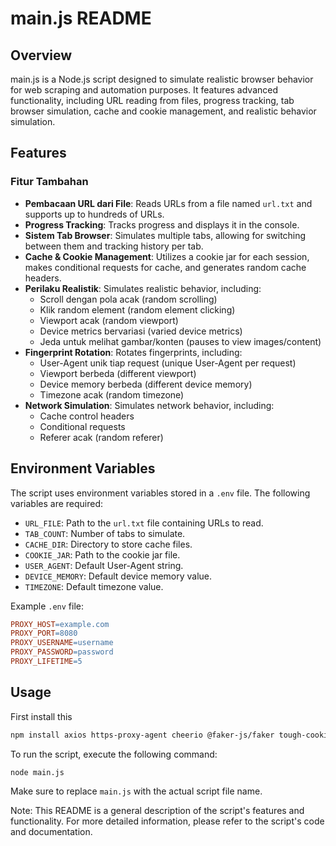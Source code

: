 # main.js README

## Overview

main.js is a Node.js script designed to simulate realistic browser behavior for web scraping and automation purposes. It features advanced functionality, including URL reading from files, progress tracking, tab browser simulation, cache and cookie management, and realistic behavior simulation.

## Features

### Fitur Tambahan

- **Pembacaan URL dari File**: Reads URLs from a file named `url.txt` and supports up to hundreds of URLs.
- **Progress Tracking**: Tracks progress and displays it in the console.
- **Sistem Tab Browser**: Simulates multiple tabs, allowing for switching between them and tracking history per tab.
- **Cache & Cookie Management**: Utilizes a cookie jar for each session, makes conditional requests for cache, and generates random cache headers.
- **Perilaku Realistik**: Simulates realistic behavior, including:
  - Scroll dengan pola acak (random scrolling)
  - Klik random element (random element clicking)
  - Viewport acak (random viewport)
  - Device metrics bervariasi (varied device metrics)
  - Jeda untuk melihat gambar/konten (pauses to view images/content)
- **Fingerprint Rotation**: Rotates fingerprints, including:
  - User-Agent unik tiap request (unique User-Agent per request)
  - Viewport berbeda (different viewport)
  - Device memory berbeda (different device memory)
  - Timezone acak (random timezone)
- **Network Simulation**: Simulates network behavior, including:
  - Cache control headers
  - Conditional requests
  - Referer acak (random referer)

## Environment Variables

The script uses environment variables stored in a `.env` file. The following variables are required:

- `URL_FILE`: Path to the `url.txt` file containing URLs to read.
- `TAB_COUNT`: Number of tabs to simulate.
- `CACHE_DIR`: Directory to store cache files.
- `COOKIE_JAR`: Path to the cookie jar file.
- `USER_AGENT`: Default User-Agent string.
- `DEVICE_MEMORY`: Default device memory value.
- `TIMEZONE`: Default timezone value.

Example `.env` file:

```makefile
PROXY_HOST=example.com
PROXY_PORT=8080
PROXY_USERNAME=username
PROXY_PASSWORD=password
PROXY_LIFETIME=5
```

## Usage

First install this 
```bash
npm install axios https-proxy-agent cheerio @faker-js/faker tough-cookie dotenv
```

To run the script, execute the following command:
```bash
node main.js
```

Make sure to replace `main.js` with the actual script file name.

Note: This README is a general description of the script's features and functionality. For more detailed information, please refer to the script's code and documentation.

